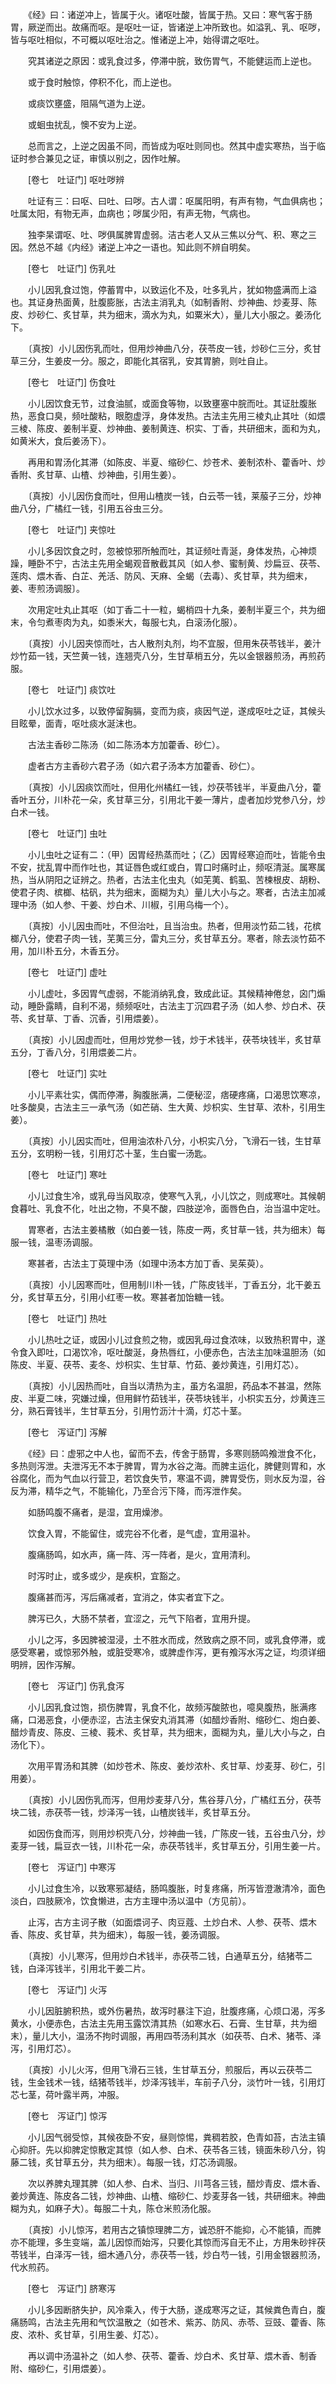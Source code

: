 <!-- { "loadSidebar": true } -->
　　《经》曰：诸逆冲上，皆属于火。诸呕吐酸，皆属于热。又曰：寒气客于肠胃，厥逆而出。故痛而呕。是呕吐一证，皆诸逆上冲所致也。如溢乳、乳、呕哕，皆与呕吐相似，不可概以呕吐治之。惟诸逆上冲，始得谓之呕吐。

　　究其诸逆之原因：或乳食过多，停滞中脘，致伤胃气，不能健运而上逆也。

　　或于食时触惊，停积不化，而上逆也。

　　或痰饮壅盛，阻隔气道为上逆。

　　或蛔虫扰乱，懊不安为上逆。

　　总而言之，上逆之因虽不同，而皆成为呕吐则同也。然其中虚实寒热，当于临证时参合兼见之证，审慎以别之，因作吐解。

　　[卷七　吐证门] 呕吐哕辨 

　　吐证有三：曰呕、曰吐、曰哕。古人谓：呕属阳明，有声有物，气血俱病也；吐属太阳，有物无声，血病也；哕属少阳，有声无物，气病也。

　　独李杲谓呕、吐、哕俱属脾胃虚弱。洁古老人又从三焦以分气、积、寒之三因。然总不越《内经》诸逆上冲之一语也。知此则不辨自明矣。

　　[卷七　吐证门] 伤乳吐 

　　小儿因乳食过饱，停蓄胃中，以致运化不及，吐多乳片，犹如物盛满而上溢也。其证身热面黄，肚腹膨胀，古法主消乳丸（如制香附、炒神曲、炒麦芽、陈皮、炒砂仁、炙甘草，共为细末，滴水为丸，如粟米大），量儿大小服之。姜汤化下。

　　〔真按〕小儿因伤乳而吐，但用炒神曲八分，茯苓皮一钱，炒砂仁三分，炙甘草三分，生姜皮一分。服之，即能化其宿乳，安其胃腑，则吐自止。

　　[卷七　吐证门] 伤食吐 

　　小儿因饮食无节，过食油腻，或面食等物，以致壅塞中脘而吐。其证肚腹胀热，恶食口臭，频吐酸粘，眼胞虚浮，身体发热。古法主先用三棱丸止其吐（如煨三棱、陈皮、姜制半夏、炒神曲、姜制黄连、枳实、丁香，共研细末，面和为丸，如黄米大，食后姜汤下）。

　　再用和胃汤化其滞（如陈皮、半夏、缩砂仁、炒苍术、姜制浓朴、藿香叶、炒香附、炙甘草、山楂、炒神曲，引用生姜）。

　　〔真按〕小儿因伤食而吐，但用山楂炭一钱，白云苓一钱，莱菔子三分，炒神曲八分，广橘红一钱，引用五谷虫三分。

　　[卷七　吐证门] 夹惊吐 

　　小儿多因饮食之时，忽被惊邪所触而吐，其证频吐青涎，身体发热，心神烦躁，睡卧不宁，古法主先用全蝎观音散截其风〔如人参、蜜制黄、炒扁豆、茯苓、莲肉、煨木香、白芷、羌活、防风、天麻、全蝎（去毒）、炙甘草，共为细末，姜、枣煎汤调服〕。

　　次用定吐丸止其呕（如丁香二十一粒，蝎梢四十九条，姜制半夏三个，共为细末，令匀煮枣肉为丸，如黍米大，每服七丸，白滚汤化服）。

　　〔真按〕小儿因夹惊而吐，古人散剂丸剂，均不宜服，但用朱茯苓钱半，姜汁炒竹茹一钱，天竺黄一钱，连翘壳八分，生甘草梢五分，先以金银器煎汤，再煎药服。

　　[卷七　吐证门] 痰饮吐 

　　小儿饮水过多，以致停留胸膈，变而为痰，痰因气逆，遂成呕吐之证，其候头目眩晕，面青，呕吐痰水涎沫也。

　　古法主香砂二陈汤（如二陈汤本方加藿香、砂仁）。

　　虚者古方主香砂六君子汤（如六君子汤本方加藿香、砂仁）。

　　〔真按〕小儿因痰饮而吐，但用化州橘红一钱，炒茯苓钱半，半夏曲八分，藿香叶五分，川朴花一朵，炙甘草三分，引用北干姜一薄片，虚者加炒党参八分，炒白术一钱。

　　[卷七　吐证门] 虫吐 

　　小儿虫吐之证有二：（甲）因胃经热蒸而吐；（乙）因胃经寒迫而吐，皆能令虫不安，扰乱胃中而作吐也，其证唇色或红或白，胃口时痛时止，频呕清涎。属寒属热，当从阴阳之证辨之。热者，古法主化虫丸（如芜荑、鹤虱、苦楝根皮、胡粉、使君子肉、槟榔、枯矾，共为细末，面糊为丸）量儿大小与之。寒者，古法主加减理中汤（如人参、干姜、炒白术、川椒，引用乌梅一个）。

　　〔真按〕小儿因虫而吐，不但治吐，且当治虫。热者，但用淡竹茹二钱，花槟榔八分，使君子肉一钱，芜荑三分，雷丸三分，炙甘草五分。寒者，除去淡竹茹不用，加川朴五分，木香五分。

　　[卷七　吐证门] 虚吐 

　　小儿虚吐，多因胃气虚弱，不能消纳乳食，致成此证。其候精神倦怠，囟门煽动，睡卧露睛，自利不渴，频频呕吐，古法主丁沉四君子汤（如人参、炒白术、茯苓、炙甘草、丁香、沉香，引用煨姜）。

　　〔真按〕小儿因虚而吐，但用炒党参一钱，炒于术钱半，茯苓块钱半，炙甘草五分，丁香八分，引用煨姜二片。

　　[卷七　吐证门] 实吐 

　　小儿平素壮实，偶而停滞，胸腹胀满，二便秘涩，痞硬疼痛，口渴思饮寒凉，吐多酸臭，古法主三一承气汤（如芒硝、生大黄、炒枳实、生甘草、浓朴，引用生姜）。

　　〔真按〕小儿因实而吐，但用油浓朴八分，小枳实八分，飞滑石一钱，生甘草五分，玄明粉一钱，引用灯芯十茎，生白蜜一汤匙。

　　[卷七　吐证门] 寒吐 

　　小儿过食生冷，或乳母当风取凉，使寒气入乳，小儿饮之，则成寒吐。其候朝食暮吐、乳食不化，吐出之物，不臭不酸，四肢逆冷，面唇色白，治当温中定吐。

　　胃寒者，古法主姜橘散（如白姜一钱，陈皮一两，炙甘草一钱，共为细末）每服一钱，温枣汤调服。

　　寒甚者，古法主丁萸理中汤（如理中汤本方加丁香、吴茱萸）。

　　〔真按〕小儿因寒而吐，但用制川朴一钱，广陈皮钱半，丁香五分，北干姜五分，炙甘草五分，引用小红枣一枚。寒甚者加饴糖一钱。

　　[卷七　吐证门] 热吐 

　　小儿热吐之证，或因小儿过食煎之物，或因乳母过食浓味，以致热积胃中，遂令食入即吐，口渴饮冷，呕吐酸涎，身热唇红，小便赤色，古法主加味温胆汤（如陈皮、半夏、茯苓、麦冬、炒枳实、生甘草、竹茹、姜炒黄连，引用灯芯）。

　　〔真按〕小儿因热而吐，自当以清热为主，虽方名温胆，药品本不甚温，然陈皮、半夏二味，究嫌过燥，但用鲜竹茹钱半，茯苓块钱半，小枳实五分，炒黄连三分，熟石膏钱半，生甘草五分，引用竹沥汁十滴，灯芯十茎。

　　[卷七　泻证门] 泻解 

　　《经》曰：虚邪之中人也，留而不去，传舍于肠胃，多寒则肠鸣飧泄食不化，多热则泻泄。夫泄泻无不本于脾胃，胃为水谷之海。而脾主运化，脾健则胃和，水谷腐化，而为气血以行营卫，若饮食失节，寒温不调，脾胃受伤，则水反为湿，谷反为滞，精华之气，不能输化，乃至合污下降，而泻泄作矣。

　　如肠鸣腹不痛者，是湿，宜用燥渗。

　　饮食入胃，不能留住，或完谷不化者，是气虚，宜用温补。

　　腹痛肠鸣，如水声，痛一阵、泻一阵者，是火，宜用清利。

　　时泻时止，或多或少，是疾枳，宜豁之。

　　腹痛甚而泻，泻后痛减者，宜消之，体实者宜下之。

　　脾泻已久，大肠不禁者，宜涩之，元气下陷者，宜用升提。

　　小儿之泻，多因脾被湿浸，土不胜水而成，然致病之原不同，或乳食停滞，或感受寒暑，或惊邪外触，或脏受寒冷，或脾虚作泻，更有飧泻水泻之证，均须详细明辨，因作泻解。

　　[卷七　泻证门] 伤乳食泻 

　　小儿因乳食过饱，损伤脾胃，乳食不化，故频泻酸脓也，噫臭腹热，胀满疼痛，口渴恶食，小便赤涩，古法主保安丸消其滞（如醋炒香附、缩砂仁、炮白姜、醋炒青皮、陈皮、三棱、莪术、炙甘草，共为细末，面糊为丸，量儿大小与之，白汤化下）。

　　次用平胃汤和其脾（如炒苍术、陈皮、姜炒浓朴、炙甘草、炒麦芽、砂仁，引用姜）。

　　〔真按〕小儿因伤乳而泻，但用炒麦芽八分，焦谷芽八分，广橘红五分，茯苓块二钱，赤茯苓一钱，炒泽泻一钱，山楂炭钱半，炙甘草五分。

　　如因伤食而泻，则用炒枳壳八分，炒神曲一钱，广陈皮一钱，五谷虫八分，炒麦芽一钱，扁豆衣一钱，川朴花一朵，赤茯苓钱半，炙甘草五分，引用生姜一片。

　　[卷七　泻证门] 中寒泻 

　　小儿过食生冷，以致寒邪凝结，肠鸣腹胀，时复疼痛，所泻皆澄澈清冷，面色淡白，四肢厥冷，饮食懒进，古方主理中汤以温中（方见前）。

　　止泻，古方主诃子散（如面煨诃子、肉豆蔻、土炒白术、人参、茯苓、煨木香、陈皮、炙甘草，共为细末），每服一钱，姜汤调服。

　　〔真按〕小儿寒泻，但用炒白术钱半，赤茯苓二钱，白通草五分，结猪苓二钱，白泽泻钱半，引用北干姜二片。

　　[卷七　泻证门] 火泻 

　　小儿因脏腑积热，或外伤暑热，故泻时暴注下迫，肚腹疼痛，心烦口渴，泻多黄水，小便赤色，古法主先用玉露饮清其热（如寒水石、石膏、生甘草，共为细末），量儿大小，温汤不拘时调服，再用四苓汤利其水（如茯苓、白术、猪苓、泽泻，引用灯芯）。

　　〔真按〕小儿火泻，但用飞滑石三钱，生甘草五分，煎服后，再以云茯苓二钱，生金钱术一钱，结猪苓钱半，炒泽泻钱半，车前子八分，淡竹叶一钱，引用灯芯七茎，荷叶露半两，冲服。

　　[卷七　泻证门] 惊泻 

　　小儿因气弱受惊，其候夜卧不安，昼则惊惕，粪稠若胶，色青如苔，古法主镇心抑肝。先以抑脾定惊散定其惊（如人参、白术、茯苓各三钱，镜面朱砂八分，钩藤二钱，炙甘草五分，共为细末）。每服一钱，灯芯汤调服。

　　次以养脾丸理其脾（如人参、白术、当归、川芎各三钱，醋炒青皮、煨木香、姜炒黄连、陈皮各二钱，炒神曲、山楂、缩砂仁、炒麦芽各一钱，共研细末。神曲糊为丸，如麻子大）。每服二十丸，陈仓米煎汤化服。

　　〔真按〕小儿惊泻，若用古之镇惊理脾二方，诚恐肝不能抑，心不能镇，而脾亦不能理，多生变端，盖儿因惊而始泻，只要化其惊而泻自无不止，方用朱砂拌茯苓钱半，白泽泻一钱，细木通八分，赤茯苓一钱，炒白芍一钱，引用金银器煎汤，代水煎药。

　　[卷七　泻证门] 脐寒泻 

　　小儿多因断脐失护，风冷乘入，传于大肠，遂成寒泻之证，其候粪色青白，腹痛肠鸣，古法主先用和气饮温散之（如苍术、紫苏、防风、赤苓、豆豉、藿香、陈皮、浓朴、炙甘草，引用生姜、灯芯）。

　　再以调中汤温补之（如人参、茯苓、藿香、炒白术、炙甘草、煨木香、制香附、缩砂仁，引用煨姜）。

